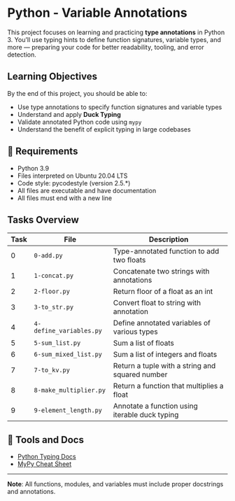 # Python - Variable Annotations

This project focuses on learning and practicing **type annotations** in Python 3. You’ll use typing hints to define function signatures, variable types, and more — preparing your code for better readability, tooling, and error detection.

##  Learning Objectives

By the end of this project, you should be able to:

- Use type annotations to specify function signatures and variable types
- Understand and apply **Duck Typing**
- Validate annotated Python code using `mypy`
- Understand the benefit of explicit typing in large codebases

## 📄 Requirements

- Python 3.9
- Files interpreted on Ubuntu 20.04 LTS
- Code style: pycodestyle (version 2.5.*)
- All files are executable and have documentation
- All files must end with a new line

## Tasks Overview

| Task | File | Description |
|------|------|-------------|
| 0 | `0-add.py` | Type-annotated function to add two floats |
| 1 | `1-concat.py` | Concatenate two strings with annotations |
| 2 | `2-floor.py` | Return floor of a float as an int |
| 3 | `3-to_str.py` | Convert float to string with annotation |
| 4 | `4-define_variables.py` | Define annotated variables of various types |
| 5 | `5-sum_list.py` | Sum a list of floats |
| 6 | `6-sum_mixed_list.py` | Sum a list of integers and floats |
| 7 | `7-to_kv.py` | Return a tuple with a string and squared number |
| 8 | `8-make_multiplier.py` | Return a function that multiplies a float |
| 9 | `9-element_length.py` | Annotate a function using iterable duck typing |

## 🔧 Tools and Docs

- [Python Typing Docs](https://docs.python.org/3/library/typing.html)
- [MyPy Cheat Sheet](https://mypy.readthedocs.io/en/stable/cheat_sheet_py3.html)

---

**Note**: All functions, modules, and variables must include proper docstrings and annotations.
